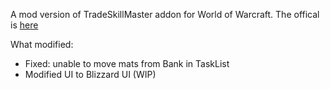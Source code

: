 A mod version of TradeSkillMaster addon for World of Warcraft. The offical is [here](https://www.tradeskillmaster.com)



What modified:

- Fixed: unable to move mats from Bank in TaskList
- Modified UI to Blizzard UI (WIP)
